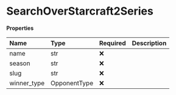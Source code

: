# SearchOverStarcraft2Series

**Properties**

| Name        | Type         | Required | Description |
| :---------- | :----------- | :------- | :---------- |
| name        | str          | ❌       |             |
| season      | str          | ❌       |             |
| slug        | str          | ❌       |             |
| winner_type | OpponentType | ❌       |             |
